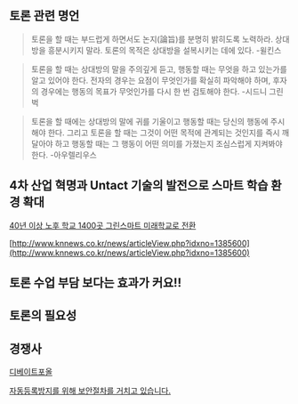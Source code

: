 ## 토론 관련 명언

> 토론을 할 때는 부드럽게 하면서도 논지(論旨)를 분명히 밝히도록 노력하라. 상대방을 흥분시키지 말라. 토론의 목적은 상대방을 설복시키는 데에 있다. -윌킨스
> 

> 토론을 할 때는 상대방의 말을 주의깊게 듣고, 행동할 때는 무엇을 하고 있는가를 알고 있어야 한다. 전자의 경우는 요점이 무엇인가를 확실히 파악해야 하며, 후자의 경우에는 행동의 목표가 무엇인가를 다시 한 번 검토해야 한다. -시드니 그린 벅
> 

> 토론을 할 때에는 상대방의 말에 귀를 기울이고 행동할 때는 당신의 행동에 주시해야 한다. 그리고 토론을 할 때는 그것이 어떤 목적에 관계되는 것인지를 즉시 깨달아야 하고 행동할 때는 그 행동이 어떤 의미를 가졌는지 조심스럽게 지켜봐야 한다. -아우렐리우스
> 

## 4차 산업 혁명과 Untact 기술의 발전으로 스마트 학습 환경 확대

[40년 이상 노후 학교 1400곳 그린스마트 미래학교로 전환](https://www.korea.kr/news/policyNewsView.do?newsId=148883539)

[](https://www.greensmart-school.kr/)

[http://www.knnews.co.kr/news/articleView.php?idxno=1385600](http://www.knnews.co.kr/news/articleView.php?idxno=1385600)

## 토론 수업 부담 보다는 효과가 커요!!

[](https://www.kice.re.kr/upload/brochureBoard/7/2021/05/1622172465602_56140351098405617.pdf)

## 토론의 필요성

[]()

## 경쟁사

[디베이트포올](https://debateforall.org/)

[자동등록방지를 위해 보안절차를 거치고 있습니다.](http://www.realdebate.co.kr/)
